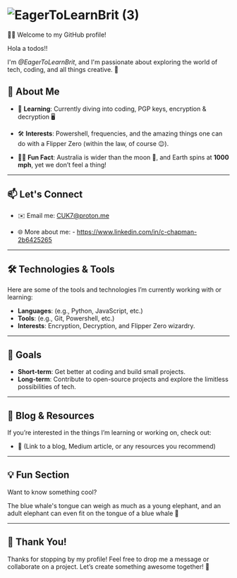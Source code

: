 # ![EagerToLearnBrit (3)](https://github.com/user-attachments/assets/c877cc83-4114-4d8c-9d7c-fccf9eb8b218)


 

👋🏽 Welcome to my GitHub profile!

Hola a todos!!

I'm *@EagerToLearnBrit*, and I'm passionate about exploring the world of tech, coding, and all things creative. 🚀


## 🌟 About Me
- 🧠 **Learning**: Currently diving into coding,
PGP keys, encryption & decryption 🖥️


- 🛠️ **Interests**: Powershell, frequencies, and the amazing things one can do with a Flipper Zero (within the law, of course 😉).

- 🧑‍💻 **Fun Fact**: Australia is wider than the moon 🌙, and Earth spins at **1000 mph**, yet we don’t feel a thing!

---
## 📫 Let's Connect
- ✉️ Email me: [CUK7@proton.me](mailto:CUK7@proton.me)

- 🌐 More about me: - https://www.linkedin.com/in/c-chapman-2b6425265

---
## 🛠️ Technologies & Tools
Here are some of the tools and technologies I’m currently working with or learning:
- **Languages**: (e.g., Python, JavaScript, etc.)
- **Tools**: (e.g., Git, Powershell, etc.)
- **Interests**: Encryption, Decryption, and Flipper Zero wizardry.

---
## 🚀 Goals
- **Short-term**: Get better at coding and build small projects.
- **Long-term**: Contribute to open-source projects and explore the limitless possibilities of tech.

---
## 📝 Blog & Resources
If you’re interested in the things I’m learning or working on, check out:
- 📖 (Link to a blog, Medium article, or any resources you recommend)

---
## 💡 Fun Section
Want to know something cool?  

The blue whale's tongue can weigh as much as a young elephant, and an adult elephant can even fit on the tongue of a blue whale 🐋

---
## 🌟 Thank You!
Thanks for stopping by my profile! Feel free to drop me a message or collaborate on a project. Let’s create something awesome together! 🎉

